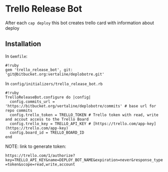 # Trello Release Bot

After each `cap deploy` this bot creates trello card with information about deploy

## Installation

In `Gemfile`:

```
#!ruby
gem 'trello_release_bot', git: 'git@bitbucket.org:vertaline/deplobotre.git'
```

In `config/initializers/trello_release_bot.rb`

```
#!ruby
TrelloReleaseBot.configure do |config|
  config.commits_url = 'https://bitbucket.org/vertaline/deplobotre/commits' # base url for repo commits
  config.trello_token = TRELLO_TOKEN # Trello token with read, write and accout access to the Trello Board
  config.trello_key = TRELLO_API_KEY # [https://trello.com/app-key](https://trello.com/app-key)
  config.board_id = TRELLO_BOARD_ID
end
```

NOTE: link to generate token:

`https://trello.com/1/authorize?key=TRELLO_API_KEY&name=DEPLOY_BOT_NAME&expiration=never&response_type=token&scope=read,write,account`
